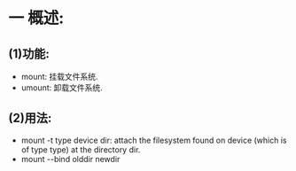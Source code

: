 # 一 概述:
## (1)功能:
- mount: 挂载文件系统.
- umount: 卸载文件系统.

## (2)用法:
- mount -t type device dir: attach the filesystem found on device (which is of type type) at the directory dir.
- mount --bind olddir newdir
